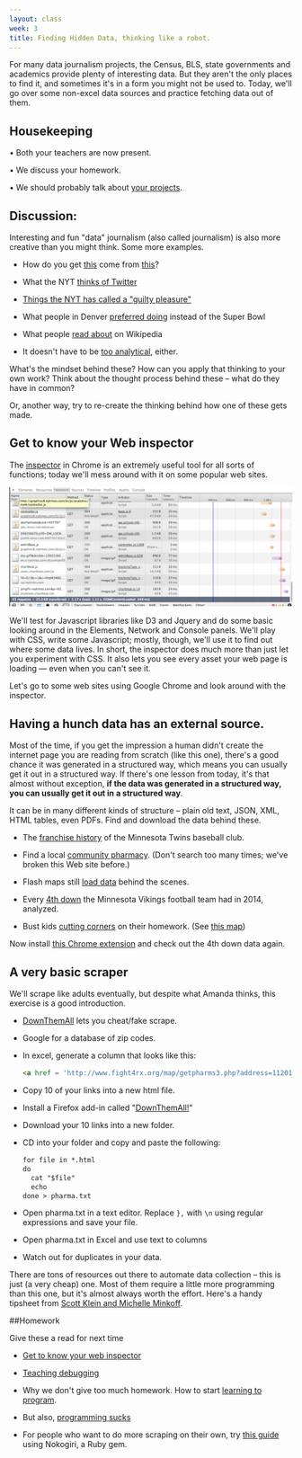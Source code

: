 ```yaml
---
layout: class
week: 3
title: Finding Hidden Data, thinking like a robot.
---
```


For many data journalism projects, the Census, BLS, state governments and academics provide plenty of interesting data. But they aren't the only places to find it, and sometimes it's in a form you might not be used to. Today, we'll go over some non-excel data sources and practice fetching data out of them.



## Housekeeping
• Both your teachers are now present.

• We discuss your homework.

• We should probably talk about [your projects](../../projects/).

## Discussion:
Interesting and fun "data" journalism (also called journalism) is also more creative than you might think. Some more examples.

- How do you get [this](http://www.nytimes.com/2014/09/05/upshot/4th-down-when-to-go-for-it-and-why.html) come from [this](http://wp.advancedfootballanalytics.com/4thdncalc1.php?)?

- What the NYT [thinks of Twitter](http://qz.com/130189/the-complete-history-of-twitter-as-told-through-tortured-descriptions-in-the-new-york-times/)

- [Things the NYT has called a "guilty pleasure"](http://6thfloor.blogs.nytimes.com/2014/02/07/22-things-the-new-york-times-has-called-a-guilty-pleasure/)

- What people in Denver [preferred doing](https://twitter.com/nxthompson/status/430536058858528768) instead of the Super Bowl

- What people [read about](http://www.slate.com/articles/life/culturebox/2014/01/wikipedia_s_penis_and_vagina_pages_their_colorful_history_and_popular_present.html) on Wikipedia



<!-- - U.S. [adoption records](http://adoption.state.gov/about_us/statistics.php) for every country in the world.
 -->

- It doesn't have to be [too analytical](http://nymag.com/thecut/2014/02/here-are-cities-where-women-earn-the-most-money.html), either.

What's the mindset behind these? How can you apply that thinking to your own work? Think about the thought process behind these – what do they have in common?

Or, another way, try to re-create the thinking behind how one of these gets made.

## Get to know your Web inspector
The [inspector](https://developers.google.com/chrome-developer-tools/) in Chrome is an extremely useful tool for all sorts of functions; today we'll mess around with it on some popular web sites.

<img src="inspector.png">

We'll test for Javascript libraries like D3 and Jquery and do some basic looking around in the Elements, Network and Console panels. We'll play with CSS, write some Javascript; mostly, though, we'll use it to find out where some data lives. In short, the inspector does much more than just let you experiment with CSS. It also lets you see every asset your web page is loading &mdash; even when you can't see it.

Let's go to some web sites using Google Chrome and look around with the inspector. 

## Having a hunch data has an external source.
Most of the time, if you get the impression a human didn't create the internet page you are reading from scratch (like this one), there's a good chance it was generated in a structured way, which means you can usually get it out in a structured way. If there's one lesson from today, it's that almost without exception, **if the data was generated in a structured way, you can usually get it out in a structured way**.

It can be in many different kinds of structure – plain old text, JSON, XML, HTML tables, even PDFs. Find and download the data behind these.

- The [franchise history](http://www.baseball-reference.com/teams/MIN/) of the Minnesota Twins baseball club.

- Find a local [community pharmacy](http://www.ncpanet.org/home/find-your-local-pharmacy). (Don't search too many times; we've broken this Web site before.)

- Flash maps still [load data](http://transform.mo.gov/map/) behind the scenes.

- Every [4th down](http://www.nytimes.com/newsgraphics/2013/11/28/fourth-downs/team.html?teamid=MIN) the Minnesota Vikings football team had in 2014, analyzed.

- Bust kids [cutting corners](http://erikreyna.github.io/chicago/) on their homework. (See [this map](http://www.nytimes.com/interactive/2013/01/29/us/where-50000-guns-in-chicago-came-from.html))

Now install [this Chrome extension](https://chrome.google.com/webstore/detail/jsonview/chklaanhfefbnpoihckbnefhakgolnmc?hl=en) and check out the 4th down data again.

<!-- ##Helpful tools. -->
<!-- - Let's use [Tabula](http://tabula.nerdpower.org/), to fetch data from a pdf table (if it doesn't cut-and-paste easily). Let's use them in a real-world example of the gross format data really comes in with an [archived list](http://cookpolitical.com/senate/charts.pdf/race-ratings) of Cook Political Report's historical race ratings. -->



## A very basic scraper

We'll scrape like adults eventually, but despite what Amanda thinks, this exercise is a good introduction.

- [DownThemAll](https://addons.mozilla.org/en-US/firefox/addon/downthemall/) lets you cheat/fake scrape.

- Google for a database of zip codes.

- In excel, generate a column that looks like this:

	```html
	<a href = 'http://www.fight4rx.org/map/getpharms3.php?address=11201'>11201</a>
	```

- Copy 10 of your links into a new html file.

- Install a Firefox add-in called "[DownThemAll!](http://www.downthemall.net/)"

- Download your 10 links into a new folder.

- CD into your folder and copy and paste the following:

	```
	for file in *.html
	do
	  cat "$file"
	  echo
	done > pharma.txt
	```

- Open pharma.txt in a text editor. Replace ```},``` with ```\n``` using regular expressions and save your file.
- Open pharma.txt in Excel and use text to columns
- Watch out for duplicates in your data.


There are tons of resources out there to automate data collection – this is just (a very cheap) one. Most of them require a little more programming than this one, but it's almost always worth the effort. Here's a handy tipsheet from [Scott Klein and Michelle Minkoff](https://github.com/kleinmatic/datashow).

##Homework

Give these a read for next time

- [Get to know your web inspector](http://ruby.bastardsbook.com/chapters/web-inspecting-html/)

- [Teaching debugging](http://danluu.com/teach-debugging/)

- Why we don't give too much homework. How to start [learning to program](http://www.propublica.org/nerds/item/how-to-start-learning-how-to-program).

- But also, [programming sucks](http://stilldrinking.org/programming-sucks)

- For people who want to do more scraping on their own, try [this guide](http://ruby.bastardsbook.com/chapters/html-parsing/) using Nokogiri, a Ruby gem.